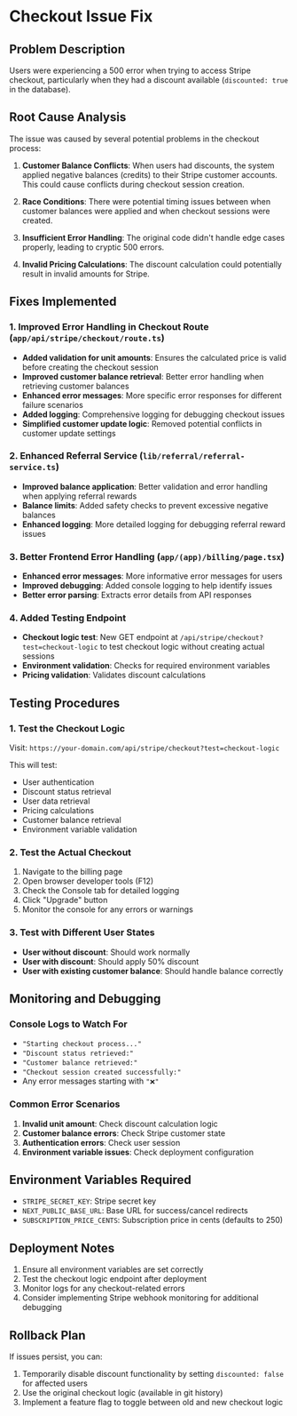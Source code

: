 # Checkout Issue Fix

## Problem Description
Users were experiencing a 500 error when trying to access Stripe checkout, particularly when they had a discount available (`discounted: true` in the database).

## Root Cause Analysis
The issue was caused by several potential problems in the checkout process:

1. **Customer Balance Conflicts**: When users had discounts, the system applied negative balances (credits) to their Stripe customer accounts. This could cause conflicts during checkout session creation.

2. **Race Conditions**: There were potential timing issues between when customer balances were applied and when checkout sessions were created.

3. **Insufficient Error Handling**: The original code didn't handle edge cases properly, leading to cryptic 500 errors.

4. **Invalid Pricing Calculations**: The discount calculation could potentially result in invalid amounts for Stripe.

## Fixes Implemented

### 1. Improved Error Handling in Checkout Route (`app/api/stripe/checkout/route.ts`)

- **Added validation for unit amounts**: Ensures the calculated price is valid before creating the checkout session
- **Improved customer balance retrieval**: Better error handling when retrieving customer balances
- **Enhanced error messages**: More specific error responses for different failure scenarios
- **Added logging**: Comprehensive logging for debugging checkout issues
- **Simplified customer update logic**: Removed potential conflicts in customer update settings

### 2. Enhanced Referral Service (`lib/referral/referral-service.ts`)

- **Improved balance application**: Better validation and error handling when applying referral rewards
- **Balance limits**: Added safety checks to prevent excessive negative balances
- **Enhanced logging**: More detailed logging for debugging referral reward issues

### 3. Better Frontend Error Handling (`app/(app)/billing/page.tsx`)

- **Enhanced error messages**: More informative error messages for users
- **Improved debugging**: Added console logging to help identify issues
- **Better error parsing**: Extracts error details from API responses

### 4. Added Testing Endpoint

- **Checkout logic test**: New GET endpoint at `/api/stripe/checkout?test=checkout-logic` to test checkout logic without creating actual sessions
- **Environment validation**: Checks for required environment variables
- **Pricing validation**: Validates discount calculations

## Testing Procedures

### 1. Test the Checkout Logic
Visit: `https://your-domain.com/api/stripe/checkout?test=checkout-logic`

This will test:
- User authentication
- Discount status retrieval
- User data retrieval
- Pricing calculations
- Customer balance retrieval
- Environment variable validation

### 2. Test the Actual Checkout
1. Navigate to the billing page
2. Open browser developer tools (F12)
3. Check the Console tab for detailed logging
4. Click "Upgrade" button
5. Monitor the console for any errors or warnings

### 3. Test with Different User States
- **User without discount**: Should work normally
- **User with discount**: Should apply 50% discount
- **User with existing customer balance**: Should handle balance correctly

## Monitoring and Debugging

### Console Logs to Watch For
- `"Starting checkout process..."`
- `"Discount status retrieved:"`
- `"Customer balance retrieved:"`
- `"Checkout session created successfully:"`
- Any error messages starting with `"❌"`

### Common Error Scenarios
1. **Invalid unit amount**: Check discount calculation logic
2. **Customer balance errors**: Check Stripe customer state
3. **Authentication errors**: Check user session
4. **Environment variable issues**: Check deployment configuration

## Environment Variables Required
- `STRIPE_SECRET_KEY`: Stripe secret key
- `NEXT_PUBLIC_BASE_URL`: Base URL for success/cancel redirects
- `SUBSCRIPTION_PRICE_CENTS`: Subscription price in cents (defaults to 250)

## Deployment Notes
1. Ensure all environment variables are set correctly
2. Test the checkout logic endpoint after deployment
3. Monitor logs for any checkout-related errors
4. Consider implementing Stripe webhook monitoring for additional debugging

## Rollback Plan
If issues persist, you can:
1. Temporarily disable discount functionality by setting `discounted: false` for affected users
2. Use the original checkout logic (available in git history)
3. Implement a feature flag to toggle between old and new checkout logic 